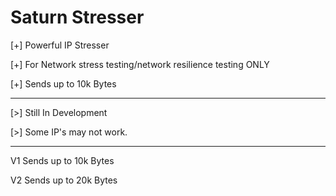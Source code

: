 # Saturn Stresser

[+] Powerful IP Stresser

[+] For Network stress testing/network resilience testing ONLY

[+] Sends up to 10k Bytes

- - - - - - - - - - - - - -
[>] Still In Development

[>] Some IP's may not work.
- - - - - - - - - - - - - - 
V1 Sends up to 10k Bytes

V2 Sends up to 20k Bytes
